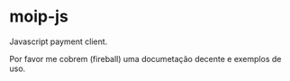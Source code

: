 moip-js
=======

Javascript payment client.

Por favor me cobrem (fireball) uma documetação decente e exemplos de uso.
